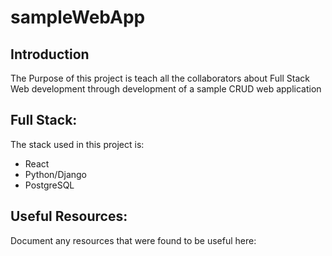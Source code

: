 # sampleWebApp

## Introduction

The Purpose of this project is teach all the collaborators about Full Stack Web development through development of a sample CRUD web application

## Full Stack:

The stack used in this project is:
* React
* Python/Django
* PostgreSQL

## Useful Resources:

Document any resources that were found to be useful here:


